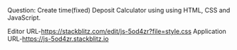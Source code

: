 Question: Create time(fixed) Deposit Calculator using using HTML, CSS and JavaScript.

Editor URL-https://stackblitz.com/edit/js-5od4zr?file=style.css
Application URL-https://js-5od4zr.stackblitz.io


